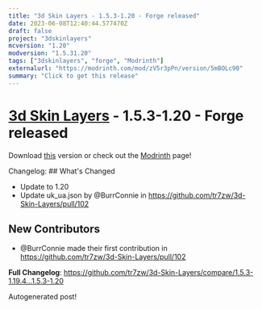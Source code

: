 ```yaml
---
title: "3d Skin Layers - 1.5.3-1.20 - Forge released"
date: 2023-06-08T12:40:44.577470Z
draft: false
project: "3dskinlayers"
mcversion: "1.20"
modversion: "1.5.31.20"
tags: ["3dskinlayers", "forge", "Modrinth"]
externalurl: "https://modrinth.com/mod/zV5r3pPn/version/5mBOLc90"
summary: "Click to get this release"
---
```

# [3d Skin Layers](/project/3dskinlayers) - 1.5.3-1.20 - Forge released
Download [this](https://modrinth.com/mod/zV5r3pPn/version/5mBOLc90) version or check out the [Modrinth](https://modrinth.com/mod/zV5r3pPn) page!

Changelog: ## What's Changed
* Update to 1.20
* Update uk_ua.json by @BurrConnie in https://github.com/tr7zw/3d-Skin-Layers/pull/102

## New Contributors
* @BurrConnie made their first contribution in https://github.com/tr7zw/3d-Skin-Layers/pull/102

**Full Changelog**: https://github.com/tr7zw/3d-Skin-Layers/compare/1.5.3-1.19.4...1.5.3-1.20

Autogenerated post!
